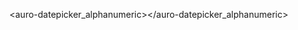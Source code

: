 <div departDate_year="2021" departDate_month="02" departDate_day="25" returnDate_year="2021" returnDate_month="03" returnDate_day="12">
    <auro-datepicker_alphanumeric>
    </auro-datepicker_alphanumeric>
</div>


<auro-datepicker_alphanumeric></auro-datepicker_alphanumeric>
